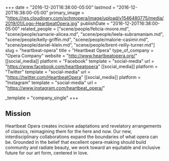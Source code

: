 +++
date = "2016-12-20T16:38:00-05:00"
lastmod = "2016-12-20T16:38:00-05:00"
primary_image = "https://res.cloudinary.com/schmopera/image/upload/v1546480775/media/2019/01/Logo-HeartbeatOpera.jpg"
publishDate = "2016-12-20T16:38:00-05:00"
related_people = ["scene/people/felicia-moore.md", "scene/people/samarie-alicea.md", "scene/people/leela-subramaniam.md", "scene/people/kelly-griffin.md", "scene/people/malorie-casimir.md", "scene/people/daniel-klein.md", "scene/people/brent-reilly-turner.md"]
slug = "heartbeat-opera"
title = "Heartbeat Opera"
type_of_company = "Opera Company"
website = "http://www.heartbeatopera.org/"
[[social_media]]
platform = "Facebook"
template = "social-media"
url = "https://www.facebook.com/heartbeatopera"
[[social_media]]
platform = "Twitter"
template = "social-media"
url = "https://twitter.com/HeartbeatOpera"
[[social_media]]
platform = "Instagram"
template = "social-media"
url = "https://www.instagram.com/heartbeat_opera/"

_template = "company_single"
+++
## Mission 

Heartbeat Opera creates incisive adaptations and revelatory arrangements of classics, reimagining them for the here and now. Our new, interdisciplinary collaborations expand the boundaries of what opera can be. Grounded in the belief that excellent opera-making should build community and radiate beauty, we work toward an equitable and inclusive future for our art form, centered in love.